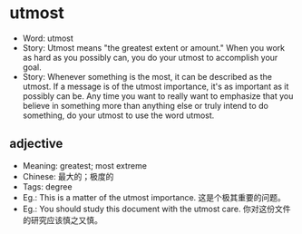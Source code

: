 # utmost

- Word: utmost
- Story: Utmost means "the greatest extent or amount." When you work as hard as you possibly can, you do your utmost to accomplish your goal.
- Story: Whenever something is the most, it can be described as the utmost. If a message is of the utmost importance, it's as important as it possibly can be. Any time you want to really want to emphasize that you believe in something more than anything else or truly intend to do something, do your utmost to use the word utmost.

## adjective

- Meaning: greatest; most extreme
- Chinese: 最大的；极度的
- Tags: degree
- Eg.: This is a matter of the utmost importance. 这是个极其重要的问题。
- Eg.: You should study this document with the utmost care. 你对这份文件的研究应该慎之又慎。

